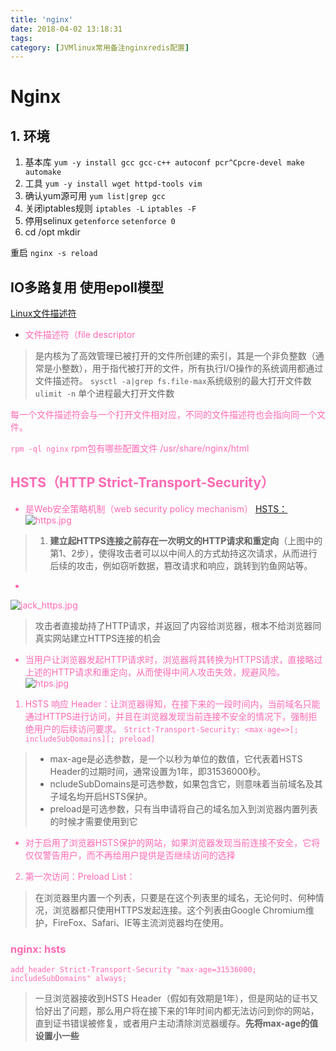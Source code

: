 ```yaml
---
title: 'nginx'
date: 2018-04-02 13:18:31
tags:
category: [JVMlinux常用备注nginxredis配置]
---
```


# Nginx
## 1. 环境
1. 基本库
`yum -y install gcc gcc-c++ autoconf pcr^Cpcre-devel make automake`
2. 工具
`yum -y install wget httpd-tools vim`
3. 确认yum源可用
`yum list|grep gcc`
4. 关闭iptables规则
`iptables -L` `iptables -F`
5. 停用selinux
`getenforce`   `setenforce 0`
6. cd /opt mkdir

重启 `nginx -s reload`

## IO多路复用  使用epoll模型
[Linux文件描述符](https://blog.csdn.net/cywosp/article/details/38965239)
- <font color=HotPink>文件描述符（file descriptor<font>
> 是内核为了高效管理已被打开的文件所创建的索引，其是一个非负整数（通常是小整数），用于指代被打开的文件，所有执行I/O操作的系统调用都通过文件描述符。
`sysctl -a|grep fs.file-max`系统级别的最大打开文件数
`ulimit -n` 单个进程最大打开文件数

每一个文件描述符会与一个打开文件相对应，不同的文件描述符也会指向同一个文件。

`rpm -ql nginx` rpm包有哪些配置文件
/usr/share/nginx/html

## HSTS（HTTP Strict-Transport-Security）
* 是Web安全策略机制（web security policy mechanism）
[HSTS：](https://www.jianshu.com/p/caa80c7ad45c)
![https.jpg](https://iota-1254040271.cos.ap-shanghai.myqcloud.com/image/https.jpg)
> 1. **建立起HTTPS连接之前存在一次明文的HTTP请求和重定向**（上图中的第1、2步），使得攻击者可以以中间人的方式劫持这次请求，从而进行后续的攻击，例如窃听数据，篡改请求和响应，跳转到钓鱼网站等。
- 
![jack_https.jpg](https://iota-1254040271.cos.ap-shanghai.myqcloud.com/image/jack_https.jpg)
> 攻击者直接劫持了HTTP请求，并返回了内容给浏览器，根本不给浏览器同真实网站建立HTTPS连接的机会

- 当用户让浏览器发起HTTP请求时，浏览器将其转换为HTTPS请求，直接略过上述的HTTP请求和重定向，从而使得中间人攻击失效，规避风险。
![htps.jpg](https://iota-1254040271.cos.ap-shanghai.myqcloud.com/image/htps.jpg)
1. HSTS 响应 Header：让浏览器得知，在接下来的一段时间内，当前域名只能通过HTTPS进行访问，并且在浏览器发现当前连接不安全的情况下，强制拒绝用户的后续访问要求。
`Strict-Transport-Security: <max-age=>[; includeSubDomains][; preload]`
> - max-age是必选参数，是一个以秒为单位的数值，它代表着HSTS Header的过期时间，通常设置为1年，即31536000秒。
> - ncludeSubDomains是可选参数，如果包含它，则意味着当前域名及其子域名均开启HSTS保护。
> - preload是可选参数，只有当申请将自己的域名加入到浏览器内置列表的时候才需要使用到它

- 对于启用了浏览器HSTS保护的网站，如果浏览器发现当前连接不安全，它将仅仅警告用户，而不再给用户提供是否继续访问的选择
2. 第一次访问：Preload List：
> 在浏览器里内置一个列表，只要是在这个列表里的域名，无论何时、何种情况，浏览器都只使用HTTPS发起连接。这个列表由Google Chromium维护，FireFox、Safari、IE等主流浏览器均在使用。

### nginx: hsts
`add_header Strict-Transport-Security "max-age=31536000; includeSubDomains" always;`
> 一旦浏览器接收到HSTS Header（假如有效期是1年），但是网站的证书又恰好出了问题，那么用户将在接下来的1年时间内都无法访问到你的网站，直到证书错误被修复，或者用户主动清除浏览器缓存。**先将max-age的值设置小一些**



